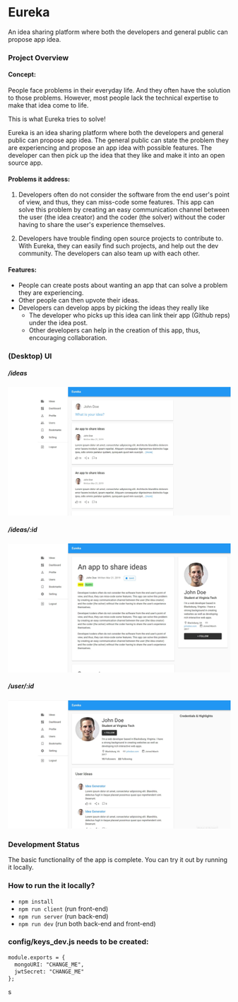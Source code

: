 # Eureka
An idea sharing platform where both the developers and general public can propose app idea. 

### Project Overview

#### Concept:

People face problems in their everyday life. And they often have the solution to those problems. However, most people lack the technical expertise to make that idea come to life. 

This is what Eureka tries to solve!

Eureka is an idea sharing platform where both the developers and general public can propose app idea. The general public can state the problem they are experiencing and propose an app idea with possible features. The developer can then pick up the idea that they like and make it into an open source app. 

#### Problems it address:

1) Developers often do not consider the software from the end user's point of view, and thus, they can miss-code some features.
This app can solve this problem by creating an easy communication channel between the user (the idea creator) and the coder (the solver) without the coder having to share the user's experience themselves.

2) Developers have trouble finding open source projects to contribute to. With Eureka, they can easily find such projects, and help out the dev community. The developers can also team up with each other.

#### Features:

- People can create posts about wanting an app that can solve a problem they are experiencing.
- Other people can then upvote their ideas.
- Developers can develop apps by picking the ideas they really like
  - The developer who picks up this idea can link their app (Github reps) under the idea post.
  - Other developers can help in the creation of this app, thus, encouraging collaboration.

### (Desktop) UI

##### /ideas
![](img/3.jpg)

##### /ideas/:id
![](img/2.jpg)

##### /user/:id
![](img/4.jpg)



### Development Status

The basic functionality of the app is complete. You can try it out by running it locally.

### How to run the it locally?
- ``` npm install ```
- ``` npm run client ``` (run front-end)
- ``` npm run server ``` (run back-end)
- ``` npm run dev ``` (run both back-end and front-end)

### config/keys_dev.js needs to be created:
```
module.exports = {
  mongoURI: "CHANGE_ME",
  jwtSecret: "CHANGE_ME"
};
```
s

